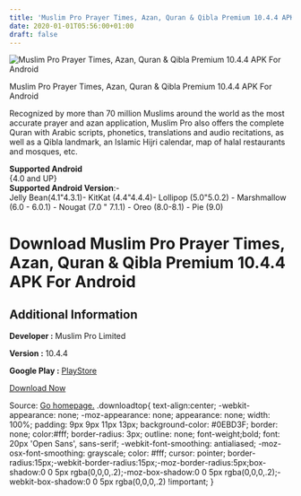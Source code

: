 ```yaml
---
title: 'Muslim Pro Prayer Times, Azan, Quran & Qibla Premium 10.4.4 APK For Android'
date: 2020-01-01T05:56:00+01:00
draft: false
---
```


![Muslim Pro Prayer Times, Azan, Quran & Qibla Premium 10.4.4 APK For Android](https://i0.wp.com/apkhome.net/wp-content/uploads/2019/11/Muslim-Pro-Prayer-Times-Azan-Quran-Qibla-Premium-10.4.4.png "Muslim Pro Prayer Times, Azan, Quran & Qibla Premium 10.4.4 APK For Android")

  

Muslim Pro Prayer Times, Azan, Quran & Qibla Premium 10.4.4 APK For Android

Recognized by more than 70 million Muslims around the world as the most accurate prayer and azan application, Muslim Pro also offers the complete Quran with Arabic scripts, phonetics, translations and audio recitations, as well as a Qibla landmark, an Islamic Hijri calendar, map of halal restaurants and mosques, etc.

**Supported Android**  
{4.0 and UP}  
**Supported Android Version**:-  
Jelly Bean(4.1"4.3.1)- KitKat (4.4"4.4.4)- Lollipop (5.0"5.0.2) - Marshmallow (6.0 - 6.0.1) - Nougat (7.0 " 7.1.1) - Oreo (8.0-8.1) - Pie (9.0)

Download Muslim Pro Prayer Times, Azan, Quran & Qibla Premium 10.4.4 APK For Android
====================================================================================

Additional Information
----------------------

**Developer :** Muslim Pro Limited

**Version :** 10.4.4

**Google Play :** [PlayStore](https://play.google.com/store/apps/details?id=com.bitsmedia.android.muslimpro)

  

[Download Now](https://store4app.co/post/muslim-pro-prayer-times-azan-quran-amp-qibla-premium-10-4-4-apk-for-android_1573743241)

  
Source: [Go homepage.](https://store4app.co/post/muslim-pro-prayer-times-azan-quran-amp-qibla-premium-10-4-4-apk-for-android_1573743241) .downloadtop{ text-align:center; -webkit-appearance: none; -moz-appearance: none; appearance: none; width: 100%; padding: 9px 9px 11px 13px; background-color: #0EBD3F; border: none; color:#fff; border-radius: 3px; outline: none; font-weight;bold; font: 20px 'Open Sans', sans-serif; -webkit-font-smoothing: antialiased; -moz-osx-font-smoothing: grayscale; color: #fff; cursor: pointer; border-radius:15px;-webkit-border-radius:15px;-moz-border-radius:5px;box-shadow:0 0 5px rgba(0,0,0,.2);-moz-box-shadow:0 0 5px rgba(0,0,0,.2);-webkit-box-shadow:0 0 5px rgba(0,0,0,.2) !important; }